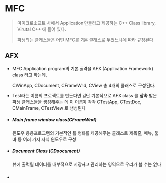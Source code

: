 # MFC

> 마이크로소프트 사에서 Application 만들라고 제공하는 C++ Class library, Virutal C++ 에 들어 있다.
>
> 파생되는 클래스들은 어떤 MFC를 기본 클래스로 두었느냐에 따라 규정된다

## AFX

* MFC Application program의 기본 골격을 AFX (Application Framework) class 라고 하는데,

  CWinApp, CDocument, CFrameWnd, CView 총 4개의 클래스로 구성된다.

* Test라는 이름의 프로젝트를 만든다면 일단 기본적으로 AFX class 를 **상속** 받은 파생 클래스들을 생성해주는 데 이 이름이 각각 CTestApp, CTestDoc, CMainFrame, CTestView 로 생성된다



+ ##### Main frame window class(CFrameWnd)

  윈도우 응용프로그램의 기본적인 틀 형태를 제공해주는 클래스로 제목줄, 메뉴, 툴바 등 여러 가지 자식 윈도우로 구성



* ##### Document Class (CDoocument)

  뷰에 출력될 데이터를 내부적으로 저장하고 관리하는 영역으로 우리가 볼 수는 없다



+ #####